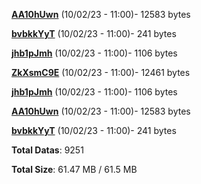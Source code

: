 [**AA10hUwn**](/data/AA10hUwn.txt) (10/02/23 - 11:00)- 12583 bytes

[**bvbkkYyT**](/data/bvbkkYyT.txt) (10/02/23 - 11:00)- 241 bytes

[**jhb1pJmh**](/data/jhb1pJmh.txt) (10/02/23 - 11:00)- 1106 bytes

[**ZkXsmC9E**](/data/ZkXsmC9E.txt) (10/02/23 - 11:00)- 12461 bytes

[**jhb1pJmh**](/data/jhb1pJmh.txt) (10/02/23 - 11:00)- 1106 bytes

[**AA10hUwn**](/data/AA10hUwn.txt) (10/02/23 - 11:00)- 12583 bytes

[**bvbkkYyT**](/data/bvbkkYyT.txt) (10/02/23 - 11:00)- 241 bytes

**Total Datas**: 9251

**Total Size**: 61.47 MB / 61.5 MB